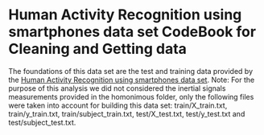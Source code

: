 Human Activity Recognition using smartphones data set CodeBook for Cleaning and Getting data 
=======================

The foundations of this data set are the test and training data provided by the [Human Activity Recognition using smartphones data set](http://archive.ics.uci.edu/ml/datasets/Human+Activity+Recognition+Using+Smartphones). Note: For the purpose of this analysis we did not considered the inertial signals measurements provided in the homonimous folder, only the following files were taken into account for building this data set: train/X_train.txt, train/y_train.txt, train/subject_train.txt, test/X_test.txt, test/y_test.txt and test/subject_test.txt.


